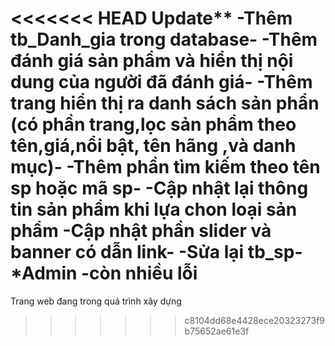 <<<<<<< HEAD
Update**
-Thêm tb_Danh_gia trong database-
-Thêm đánh giá sản phẩm và hiển thị nội dung của người đã đánh giá-
-Thêm trang hiển thị ra danh sách sản phẩn (có phần trang,lọc sản phẩm theo tên,giá,nổi bật, tên hãng ,và danh mục)-
-Thêm phần tìm kiếm theo tên sp hoặc mã sp-
-Cập nhật lại thông tin sản phẩm khi lựa chon loại sản phẩm
-Cập nhật phần slider và banner có dẫn link-
-Sửa lại tb_sp-
*Admin
-còn nhiều lỗi
=======
Trang web đang trong quá trình xây dựng
>>>>>>> c8104dd68e4428ece20323273f9b75652ae61e3f
